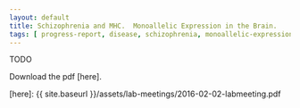 ```yaml
---
layout: default
title: Schizophrenia and MHC.  Monoallelic Expression in the Brain.
tags: [ progress-report, disease, schizophrenia, monoallelic-expression, genetic-association ]
---
```


TODO

Download the pdf [here].

[here]: {{ site.baseurl }}/assets/lab-meetings/2016-02-02-labmeeting.pdf
